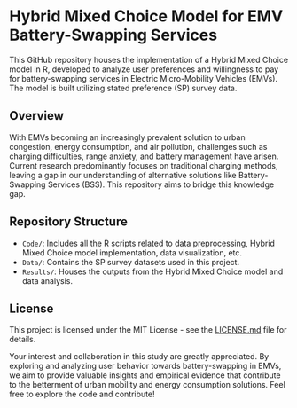 # Hybrid Mixed Choice Model for EMV Battery-Swapping Services

This GitHub repository houses the implementation of a Hybrid Mixed Choice model in R, developed to analyze user preferences and willingness to pay for battery-swapping services in Electric Micro-Mobility Vehicles (EMVs). The model is built utilizing stated preference (SP) survey data.

## Overview

With EMVs becoming an increasingly prevalent solution to urban congestion, energy consumption, and air pollution, challenges such as charging difficulties, range anxiety, and battery management have arisen. Current research predominantly focuses on traditional charging methods, leaving a gap in our understanding of alternative solutions like Battery-Swapping Services (BSS). This repository aims to bridge this knowledge gap.

## Repository Structure

- `Code/`: Includes all the R scripts related to data preprocessing, Hybrid Mixed Choice model implementation, data visualization, etc.
- `Data/`: Contains the SP survey datasets used in this project.
- `Results/`: Houses the outputs from the Hybrid Mixed Choice model and data analysis.

## License

This project is licensed under the MIT License - see the [LICENSE.md](LICENSE.md) file for details.

Your interest and collaboration in this study are greatly appreciated. By exploring and analyzing user behavior towards battery-swapping in EMVs, we aim to provide valuable insights and empirical evidence that contribute to the betterment of urban mobility and energy consumption solutions. Feel free to explore the code and contribute!
